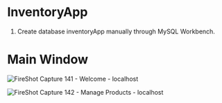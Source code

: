 # InventoryApp
1. Create database inventoryApp manually through MySQL Workbench.

# Main Window
![FireShot Capture 141 - Welcome - localhost](https://user-images.githubusercontent.com/66568639/138271376-178a9e9c-7833-436d-8c28-3631df24d036.png)

![FireShot Capture 142 - Manage Products - localhost](https://user-images.githubusercontent.com/66568639/138271721-aeeb9c41-1ae0-40aa-be09-2138de900b5e.png)
